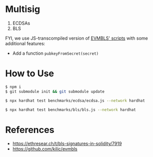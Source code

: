 # Multisig

1. ECDSAs
2. BLS

FYI, we use JS-transcompiled version of [EVMBLS' scripts](https://github.com/kilic/evmbls) with some additional features:
- Add a function `pubkeyFromSecret(secret)`


# How to Use

```bash
$ npm i
$ git submodule init && git submodule update
```

```bash
$ npx hardhat test benchmarks/ecdsa/ecdsa.js --network hardhat
```

```bash
$ npx hardhat test benchmarks/bls/bls.js --network hardhat
```


# References

- https://ethresear.ch/t/bls-signatures-in-solidity/7919
- https://github.com/kilic/evmbls
